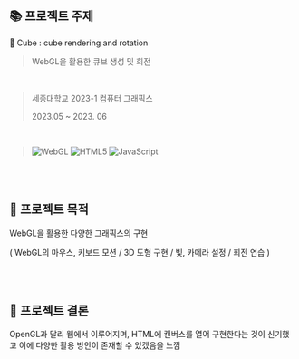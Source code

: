 ## :books: 프로젝트 주제

📌 Cube : cube rendering and rotation

> WebGL을 활용한 큐브 생성 및 회전

<br/>

> 세종대학교 2023-1 컴퓨터 그래픽스
>
> 2023.05 ~ 2023. 06

<br/>

> ![WebGL](https://img.shields.io/badge/WebGL-990000?logo=webgl&logoColor=white&style=for-the-badge)
> ![HTML5](https://img.shields.io/badge/html5-%23E34F26.svg?style=for-the-badge&logo=html5&logoColor=white)
> ![JavaScript](https://img.shields.io/badge/javascript-%23323330.svg?style=for-the-badge&logo=javascript&logoColor=%23F7DF1E)



<br/><br/>

## :star2: 프로젝트 목적

WebGL을 활용한 다양한 그래픽스의 구현

( WebGL의 마우스, 키보드 모션 / 3D 도형 구현 / 빛, 카메라 설정 / 회전 연습 )

<br/><br/>

## :star2: 프로젝트 결론

OpenGL과 달리 웹에서 이루어지며, HTML에 캔버스를 열어 구현한다는 것이 신기했고 이에 다양한 활용 방안이 존재할 수 있겠음을 느낌
